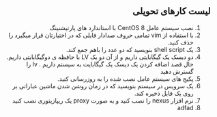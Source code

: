 <div dir="rtl" align='right'>


   ## لیست کارهای تحویلی
   1. نصب سیستم عامل CentOS 8 با استاندارد های پارتیشنینگ
   1. با استفاده از vim تمامی حروف صدادار فایلی که در اختیارتان قرار میگیرد را حذف کنید.
   1. یک shell script بنویسید که دو عدد را باهم جمع کند.
   1. دو دیسک یک گیگابایتی داریم و از آن دو یک  LV با حافظه ی دوگیگابایتی داریم. حال قصد اضافه کردن یک دیسک یک گیگابایت به سیستم داریم . lv را گسترش دهید
   1. پکیج های سیستم عامل نصب شده را به روزرسانی کنید.
   1. یک سرویس در سیستم بنویسید که در زمان روشن شدن ماشین عباراتی بر روی یک فایل ذخیره کند.
   1. نرم افزار nexus را نصب کنید و به صورت proxy یک ریپازیتوری نصب کنید
   1. adfad